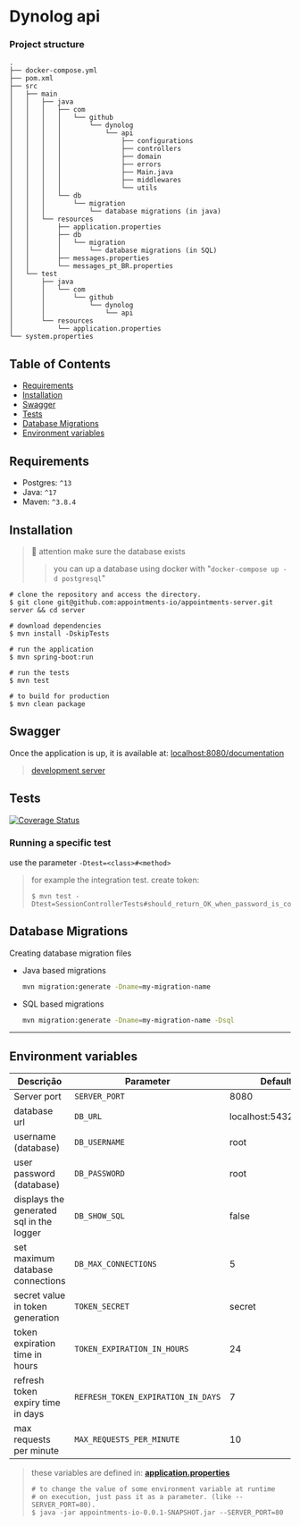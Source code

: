 # Dynolog api

### Project structure

```
.
├── docker-compose.yml
├── pom.xml
├── src
│   ├── main
│   │   ├── java
│   │   │   ├── com
│   │   │   │   └── github
│   │   │   │       └── dynolog
│   │   │   │           └── api
│   │   │   │               ├── configurations
│   │   │   │               ├── controllers
│   │   │   │               ├── domain
│   │   │   │               ├── errors
│   │   │   │               ├── Main.java
│   │   │   │               ├── middlewares
│   │   │   │               └── utils
│   │   │   └── db
│   │   │       └── migration
│   │   │           └── database migrations (in java)
│   │   └── resources
│   │       ├── application.properties
│   │       ├── db
│   │       │   └── migration
│   │       │       └── database migrations (in SQL)
│   │       ├── messages.properties
│   │       └── messages_pt_BR.properties
│   └── test
│       ├── java
│       │   └── com
│       │       └── github
│       │           └── dynolog
│       │               └── api
│       └── resources
│           └── application.properties
└── system.properties
```

## Table of Contents

- [Requirements](#requirements)
- [Installation](#installation)
- [Swagger](#swagger)
- [Tests](#tests)
- [Database Migrations](#database-migrations)
- [Environment variables](#environment-variables)

## Requirements

- Postgres: `^13`
- Java: `^17`
- Maven: `^3.8.4`

## Installation

> 🚨 attention make sure the database exists
>> you can up a database using docker with "`docker-compose up -d postgresql`"

```shell
# clone the repository and access the directory.
$ git clone git@github.com:appointments-io/appointments-server.git server && cd server

# download dependencies
$ mvn install -DskipTests

# run the application
$ mvn spring-boot:run

# run the tests
$ mvn test

# to build for production
$ mvn clean package
```

## Swagger
Once the application is up, it is available at: [localhost:8080/documentation](localhost:8080/documentation)

> [development server](https://appointments-io.herokuapp.com)

## Tests

[![Coverage Status](https://coveralls.io/repos/github/appointments-io/appointments-server/badge.svg?branch=main)](https://coveralls.io/github/appointments-io/appointments-server?branch=main)

### Running a specific test
use the parameter `-Dtest=<class>#<method>`

> for example the integration test. create token:
> ```
> $ mvn test -Dtest=SessionControllerTests#should_return_OK_when_password_is_correct
> ```

## Database Migrations
Creating database migration files

- Java based migrations
  ```bash
  mvn migration:generate -Dname=my-migration-name
  ```

- SQL based migrations
  ```bash
  mvn migration:generate -Dname=my-migration-name -Dsql
  ```

---

## Environment variables

| **Descrição**                            | **Parameter**                      | **Default values**          |
|------------------------------------------|------------------------------------|-----------------------------|
| Server port                              | `SERVER_PORT`                      | 8080                        |
| database url                             | `DB_URL`                           | localhost:5432/appointments |
| username (database)                      | `DB_USERNAME`                      | root                        |
| user password (database)                 | `DB_PASSWORD`                      | root                        |
| displays the generated sql in the logger | `DB_SHOW_SQL`                      | false                       |
| set maximum database connections         | `DB_MAX_CONNECTIONS`               | 5                           |
| secret value in token generation         | `TOKEN_SECRET`                     | secret                      |
| token expiration time in hours           | `TOKEN_EXPIRATION_IN_HOURS`        | 24                          |
| refresh token expiry time in days        | `REFRESH_TOKEN_EXPIRATION_IN_DAYS` | 7                           |
| max requests per minute                  | `MAX_REQUESTS_PER_MINUTE`          | 10                          |

> these variables are defined in: [**application.properties**](./src/main/resources/application.properties)
>
> ```shell
> # to change the value of some environment variable at runtime
> # on execution, just pass it as a parameter. (like --SERVER_PORT=80).
> $ java -jar appointments-io-0.0.1-SNAPSHOT.jar --SERVER_PORT=80
> ```
